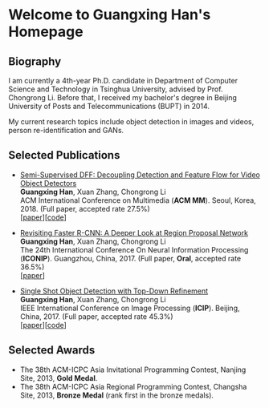 # Welcome to Guangxing Han's Homepage

## Biography

I am currently a 4th-year Ph.D. candidate in Department of Computer Science and Technology in Tsinghua University, advised by Prof. Chongrong Li. Before that, I received my bachelor's degree in Beijing University of Posts and Telecommunications (BUPT) in 2014.

My current research topics include object detection in images and videos, person re-identification and GANs.

## Selected Publications

* <a href="https://guangxinghan.github.io/papers/mm2018_camera_ready.pdf">Semi-Supervised DFF: Decoupling Detection and Feature Flow for Video Object Detectors</a><br> **Guangxing Han**, Xuan Zhang, Chongrong Li<br> ACM International Conference on Multimedia (**ACM MM**). Seoul, Korea, 2018. (Full paper, accepted rate 27.5%)<br>[[paper](https://guangxinghan.github.io/papers/mm2018_camera_ready.pdf)][[code](https://github.com/GuangxingHan/semi-DFF)]

* <a href="https://link.springer.com/chapter/10.1007/978-3-319-70090-8_2">Revisiting Faster R-CNN: A Deeper Look at Region Proposal Network</a><br> **Guangxing Han**, Xuan Zhang, Chongrong Li<br> The 24th International Conference On Neural Information Processing (**ICONIP**). Guangzhou, China, 2017. (Full paper, **Oral**, accepted rate 36.5%)<br>[[paper](https://guangxinghan.github.io/papers/ICONIP_2017.pdf)]

* <a href="https://ieeexplore.ieee.org/document/8296905/">Single Shot Object Detection with Top-Down Refinement</a><br> **Guangxing Han**, Xuan Zhang, Chongrong Li<br> IEEE International Conference on Image Processing (**ICIP**). Beijing, China, 2017. (Full paper, accepted rate 45.3%)<br>[[paper](https://ieeexplore.ieee.org/document/8296905/)][[code](https://guangxinghan.github.io/papers/ICIP_2017.pdf)]

## Selected Awards

* The 38th ACM-ICPC Asia Invitational Programming Contest, Nanjing Site, 2013, **Gold Medal**.
* The 38th ACM-ICPC Asia Regional Programming Contest, Changsha Site, 2013, **Bronze Medal** (rank first in the bronze medals).
